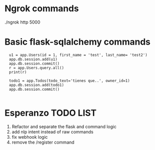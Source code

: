 # Ngrok commands
./ngrok http 5000

# Basic flask-sqlalchemy commands
```
  u1 = app.Users(id = 1, first_name = 'test', last_name= 'test2')
  app.db.session.add(u1)
  app.db.session.commit()
  r = app.Users.query.all()
  print(r)

  todo1 = app.Todos(todo_text='tienes que..', owner_id=1)
  app.db.session.add(todo1)
  app.db.session.commit()
  
```

# Esperanzo TODO LIST
1. Refactor and separate the flask and command logic
2. add nlp intent instead of raw commands
3. fix webhook logic
4. remove the /register command
